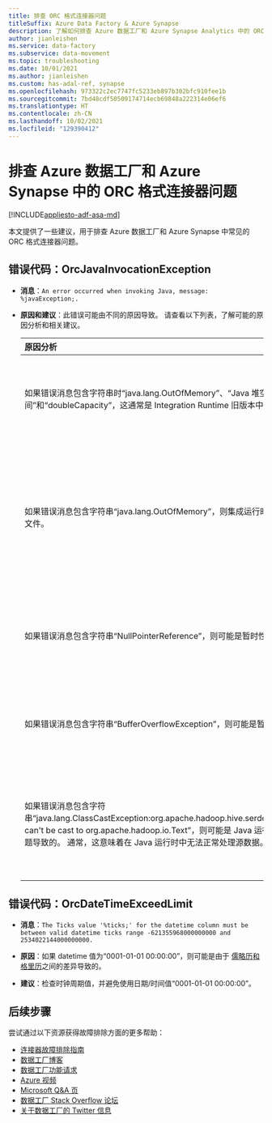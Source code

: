 ```yaml
---
title: 排查 ORC 格式连接器问题
titleSuffix: Azure Data Factory & Azure Synapse
description: 了解如何排查 Azure 数据工厂和 Azure Synapse Analytics 中的 ORC 格式连接器问题。
author: jianleishen
ms.service: data-factory
ms.subservice: data-movement
ms.topic: troubleshooting
ms.date: 10/01/2021
ms.author: jianleishen
ms.custom: has-adal-ref, synapse
ms.openlocfilehash: 973322c2ec7747fc5233eb897b302bfc910fee1b
ms.sourcegitcommit: 7bd48cdf50509174714ecb69848a222314e06ef6
ms.translationtype: HT
ms.contentlocale: zh-CN
ms.lasthandoff: 10/02/2021
ms.locfileid: "129390412"
---
```

# <a name="troubleshoot-the-orc-format-connector-in-azure-data-factory-and-azure-synapse"></a>排查 Azure 数据工厂和 Azure Synapse 中的 ORC 格式连接器问题

[!INCLUDE[appliesto-adf-asa-md](includes/appliesto-adf-asa-md.md)]

本文提供了一些建议，用于排查 Azure 数据工厂和 Azure Synapse 中常见的 ORC 格式连接器问题。

## <a name="error-code-orcjavainvocationexception"></a>错误代码：OrcJavaInvocationException

- **消息**：`An error occurred when invoking Java, message: %javaException;.`
- **原因和建议**：此错误可能由不同的原因导致。 请查看以下列表，了解可能的原因分析和相关建议。

    | 原因分析                                               | 建议                                               |
    | :----------------------------------------------------------- | :----------------------------------------------------------- |
    | 如果错误消息包含字符串时“java.lang.OutOfMemory”、“Java 堆空间”和“doubleCapacity”，这通常是 Integration Runtime 旧版本中的内存管理问题。 | 如果使用自承载集成运行时，则建议升级到最新版本。 |
    | 如果错误消息包含字符串“java.lang.OutOfMemory”，则集成运行时没有足够的资源来处理文件。 | 限制集成运行时中的并发运行。 对于自承载 IR，请纵向扩展到具有 8 GB 或更大内存的强大计算机。 |
    |如果错误消息包含字符串“NullPointerReference”，则可能是暂时性错误导致的。 | 请重试操作即可。 如果问题仍然存在，请联系支持部门。 |
    | 如果错误消息包含字符串“BufferOverflowException”，则可能是暂时性错误导致的。 | 请重试操作即可。 如果问题仍然存在，请联系支持部门。 |
    | 如果错误消息包含字符串“java.lang.ClassCastException:org.apache.hadoop.hive.serde2.io.HiveCharWritable can't be cast to org.apache.hadoop.io.Text”，则可能是 Java 运行时内部的类型转换问题导致的。 通常，这意味着在 Java 运行时中无法正常处理源数据。 | 这是数据问题。 请尝试在 ORC 格式的数据中使用字符串而不是 char 或 varchar。 |

## <a name="error-code-orcdatetimeexceedlimit"></a>错误代码：OrcDateTimeExceedLimit

- **消息**：`The Ticks value '%ticks;' for the datetime column must be between valid datetime ticks range -621355968000000000 and 2534022144000000000.`

- **原因**：如果 datetime 值为“0001-01-01 00:00:00”，则可能是由于 [儒略历和格里历](https://en.wikipedia.org/wiki/Proleptic_Gregorian_calendar#Difference_between_Julian_and_proleptic_Gregorian_calendar_dates)之间的差异导致的。

- **建议**：检查时钟周期值，并避免使用日期/时间值“0001-01-01 00:00:00”。

## <a name="next-steps"></a>后续步骤

尝试通过以下资源获得故障排除方面的更多帮助：

- [连接器故障排除指南](connector-troubleshoot-guide.md)
- [数据工厂博客](https://azure.microsoft.com/blog/tag/azure-data-factory/)
- [数据工厂功能请求](/answers/topics/azure-data-factory.html)
- [Azure 视频](https://azure.microsoft.com/resources/videos/index/?sort=newest&services=data-factory)
- [Microsoft Q&A 页](/answers/topics/azure-data-factory.html)
- [数据工厂 Stack Overflow 论坛](https://stackoverflow.com/questions/tagged/azure-data-factory)
- [关于数据工厂的 Twitter 信息](https://twitter.com/hashtag/DataFactory)
